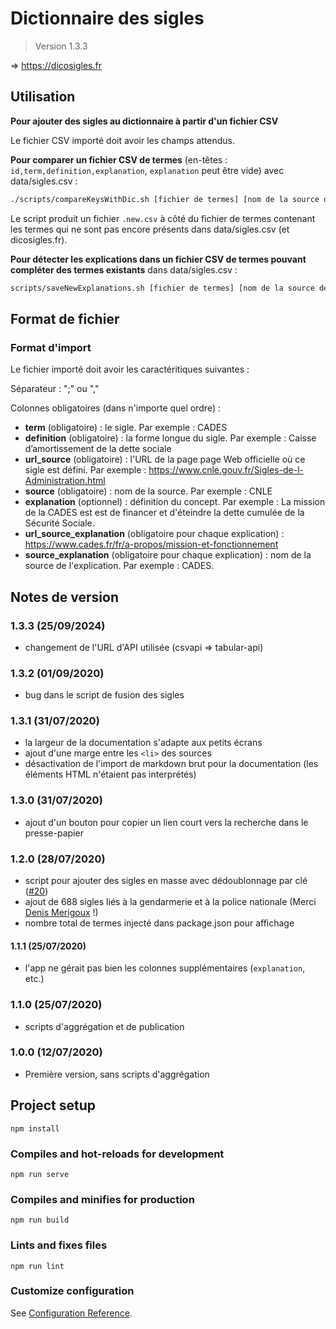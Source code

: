 # Dictionnaire des sigles

> Version 1.3.3

=> https://dicosigles.fr

## Utilisation

**Pour ajouter des sigles au dictionnaire à partir d'un fichier CSV**

Le fichier CSV importé doit avoir les champs attendus.

**Pour comparer un fichier CSV de termes** (en-têtes : `id,term,definition,explanation`, `explanation` peut être vide) avec data/sigles.csv :

```bash
./scripts/compareKeysWithDic.sh [fichier de termes] [nom de la source de ce fichier] [URL de la source]
```

Le script produit un fichier `.new.csv` à côté du fichier de termes contenant les termes qui ne sont pas encore présents dans data/sigles.csv (et dicosigles.fr).

**Pour détecter les explications dans un fichier CSV de termes pouvant compléter des termes existants** dans data/sigles.csv :

```bash
scripts/saveNewExplanations.sh [fichier de termes] [nom de la source de ce fichier] [URL de la source]
```

## Format de fichier

### Format d'import

Le fichier importé doit avoir les caractéritiques suivantes :

Séparateur : ";" ou ","

Colonnes obligatoires (dans n'importe quel ordre) :

- **term** (obligatoire) : le sigle. Par exemple : CADES
- **definition** (obligatoire) : la forme longue du sigle. Par exemple : Caisse d’amortissement de la dette sociale
- **url_source** (obligatoire) : l'URL de la page page Web officielle où ce sigle est défini. Par exemple : https://www.cnle.gouv.fr/Sigles-de-l-Administration.html
- **source** (obligatoire) : nom de la source. Par exemple : CNLE
- **explanation** (optionnel) : définition du concept. Par exemple : La mission de la CADES est est de financer et d'éteindre la dette cumulée de la Sécurité Sociale.
- **url_source_explanation** (obligatoire pour chaque explication) : https://www.cades.fr/fr/a-propos/mission-et-fonctionnement
- **source_explanation** (obligatoire pour chaque explication) : nom de la source de l'explication. Par exemple : CADES.

## Notes de version

### 1.3.3 (25/09/2024)

- changement de l'URL d'API utilisée (csvapi => tabular-api)

### 1.3.2 (01/09/2020)

- bug dans le script de fusion des sigles

### 1.3.1 (31/07/2020)

- la largeur de la documentation s'adapte aux petits écrans
- ajout d'une marge entre les `<li>` des sources
- désactivation de l'import de markdown brut pour la documentation (les éléments HTML n'étaient pas interprétés)

### 1.3.0 (31/07/2020)

- ajout d'un bouton pour copier un lien court vers la recherche dans le presse-papier

### 1.2.0 (28/07/2020)

- script pour ajouter des sigles en masse avec dédoublonnage par clé ([#20](https://github.com/ColinMaudry/dictionnaire-sigles/issues/20))
- ajout de 688 sigles liés à la gendarmerie et à la police nationale (Merci [Denis Merigoux](https://merigoux.ovh) !)
- nombre total de termes injecté dans package.json pour affichage

#### 1.1.1 (25/07/2020)

- l'app ne gérait pas bien les colonnes supplémentaires (`explanation`, etc.)

### 1.1.0 (25/07/2020)

- scripts d'aggrégation et de publication

### 1.0.0 (12/07/2020)

- Première version, sans scripts d'aggrégation

## Project setup
```
npm install
```

### Compiles and hot-reloads for development
```
npm run serve
```

### Compiles and minifies for production
```
npm run build
```

### Lints and fixes files
```
npm run lint
```

### Customize configuration
See [Configuration Reference](https://cli.vuejs.org/config/).
